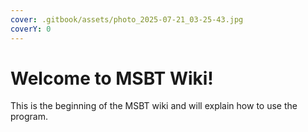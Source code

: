```yaml
---
cover: .gitbook/assets/photo_2025-07-21_03-25-43.jpg
coverY: 0
---
```


# Welcome to MSBT Wiki!

This is the beginning of the MSBT wiki and will explain how to use the program.
